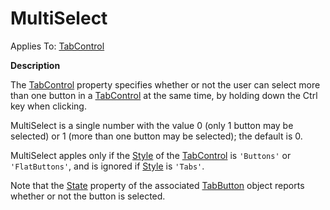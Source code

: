 




<h1 class="heading"><span class="name">MultiSelect</span></h1>

Applies To: [TabControl](../a-z/tabcontrol.md)


**Description**


The [TabControl](../a-z/tabcontrol.md) property specifies whether or not the user can select more than one button in a [TabControl](../a-z/tabcontrol.md) at the same time, by holding down the Ctrl key when clicking.


MultiSelect is a single number with the value 0 (only 1 button may be selected) or 1 (more than one button may be selected); the default is 0.


MultiSelect apples only if the [Style](../a-z/style.md) of the [TabControl](../a-z/tabcontrol.md) is `'Buttons'` or `'FlatButtons'`, and is ignored if [Style](../a-z/style.md) is `'Tabs'`.


Note that the [State](../a-z/state.md) property of the associated [TabButton](../a-z/tabbutton.md) object reports whether or not the button is selected.



